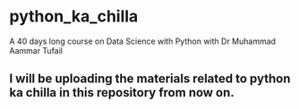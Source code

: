 # python_ka_chilla
A 40 days long course on Data Science with Python with Dr Muhammad Aammar Tufail

## I will be uploading the materials related to python ka chilla in this repository from now on.
